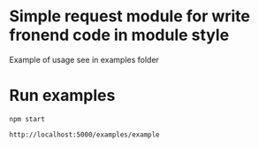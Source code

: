 # Simple request module for write fronend code in module style

Example of usage see in examples folder

# Run examples

    npm start
    
    http://localhost:5000/examples/example